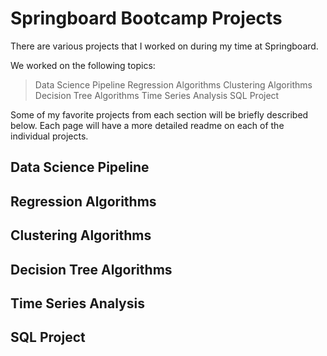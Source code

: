 # Springboard Bootcamp Projects

There are various projects that I worked on during my time at Springboard. 

We worked on the following topics:
> Data Science Pipeline
> Regression Algorithms
> Clustering Algorithms
> Decision Tree Algorithms
> Time Series Analysis
> SQL Project

Some of my favorite projects from each section will be briefly described below. Each page will have a more detailed readme on each of the individual projects.

## Data Science Pipeline

## Regression Algorithms

## Clustering Algorithms

## Decision Tree Algorithms

## Time Series Analysis

## SQL Project
